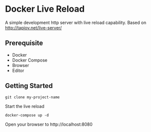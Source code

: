 # Docker Live Reload

A simple development http server with live reload capability. Based on http://tapiov.net/live-server/

## Prerequisite

* Docker
* Docker Compose
* Browser
* Editor

## Getting Started
```
git clone my-project-name
```

Start the live reload
```
docker-compose up -d
```

Open your browser to http://localhost:8080

